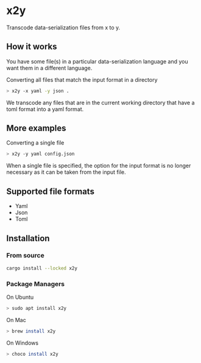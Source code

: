 # x2y

Transcode data-serialization files from x to y.

## How it works

You have some file(s) in a particular data-serialization language and you want 
them in a different language. 


Converting all files that match the input format in a directory

```bash
> x2y -x yaml -y json .
```
We transcode any files that are in the current working directory that have a toml
format into a yaml format.

## More examples

Converting a single file

```bash
> x2y -y yaml config.json
```
When a single file is specified, the option for the input format is no longer 
necessary as it can be taken from the input file.

## Supported file formats 

* Yaml 
* Json
* Toml 

## Installation

### From source

```bash
cargo install --locked x2y
```

### Package Managers

On Ubuntu

```bash
> sudo apt install x2y
```

On Mac

```bash
> brew install x2y
```

On Windows 

```bash
> choco install x2y
```






